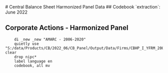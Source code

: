<meta charset="utf-8"/>
# Central Balance Sheet Harmonized Panel Data
## Codebook
`extraction`: June 2022

## **Corporate Actions - Harmonized Panel**

```
    di _new _new "AMARC - 2006-2020"
    quietly use "S:/data/Products/CB/2022_06/CB_Panel/Output/Data/Firms/CBHP_I_YFRM_20062020_JUN22_AMARC_V01.dta", clear
    drop nipc*
    label language en
    codebook, all mv
```
